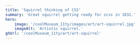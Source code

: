 ```yaml
---
title: 'Squirrel thinking of CSS'
summary: 'Great squirrel getting ready for scss in 1832.'
hero:
    image: '/coolMuseum_11ty/images/art/art-squirrel.jpg'
    imageAlt: 'Artistic squirrel.'
ghUrl: '/coolMuseum_11ty/art/art-squirrel'
---
```

